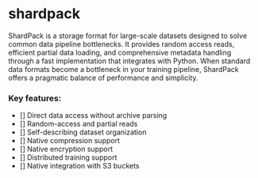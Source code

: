# shardpack

ShardPack is a storage format for large-scale datasets designed to solve common data pipeline bottlenecks. It provides random access reads, efficient partial data loading, and comprehensive metadata handling through a fast implementation that integrates with Python. When standard data formats become a bottleneck in your training pipeline, ShardPack offers a pragmatic balance of performance and simplicity.


### Key features:

  * [] Direct data access without archive parsing
  * [] Random-access and partial reads
  * [] Self-describing dataset organization
  * [] Native compression support 
  * [] Native encryption support
  * [] Distributed training support
  * [] Native integration with S3 buckets


